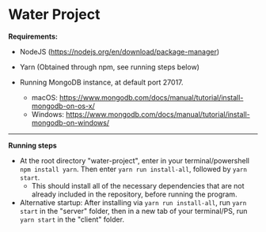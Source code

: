 # Water Project
**Requirements:**
- NodeJS (https://nodejs.org/en/download/package-manager)

- Yarn (Obtained through npm, see running steps below)

- Running MongoDB instance, at default port 27017.
    - macOS: https://www.mongodb.com/docs/manual/tutorial/install-mongodb-on-os-x/
    - Windows: https://www.mongodb.com/docs/manual/tutorial/install-mongodb-on-windows/

--------
**Running steps**
- At the root directory "water-project", enter in your terminal/powershell `npm install yarn`. Then enter `yarn run install-all`, followed by `yarn start`.
  - This should install all of the necessary dependencies that are not already included in the repository, before running the program. 
- Alternative startup: After installing via `yarn run install-all`, run `yarn start` in the "server" folder, then in a new tab of your terminal/PS, run `yarn start` in the "client" folder.
